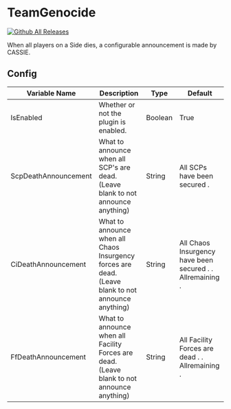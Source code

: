 # TeamGenocide
[![Github All Releases](https://img.shields.io/github/downloads/Heisenberg3666/TeamGenocide/total.svg)]()

When all players on a Side dies, a configurable announcement is made by CASSIE.

## Config
| Variable Name        | Description                                                                                        | Type    | Default                                                   |
|----------------------|----------------------------------------------------------------------------------------------------|---------|-----------------------------------------------------------|
| IsEnabled            | Whether or not the plugin is enabled.                                                              | Boolean | True                                                      |
| ScpDeathAnnouncement | What to announce when all SCP's are dead. (Leave blank to not announce anything)                   | String  | All SCPs have been secured .                              |
| CiDeathAnnouncement  | What to announce when all Chaos Insurgency forces are dead. (Leave blank to not announce anything) | String  | All Chaos Insurgency have been secured . . Allremaining . |
| FfDeathAnnouncement  | What to announce when all Facility Forces are dead. (Leave blank to not announce anything)         | String  | All Facility Forces are dead . . Allremaining .           |
